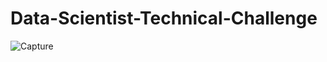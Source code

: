 # Data-Scientist-Technical-Challenge

![Capture](https://user-images.githubusercontent.com/56262858/98307833-a6588b00-1fbe-11eb-91da-bbbb924148ce.PNG)
